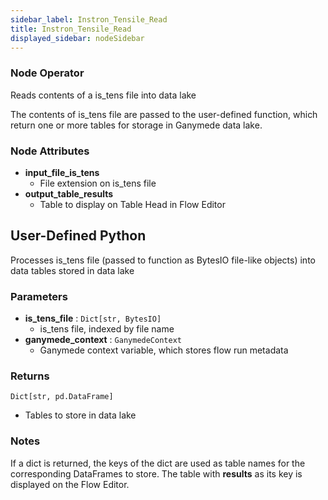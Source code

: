 ```yaml
---
sidebar_label: Instron_Tensile_Read
title: Instron_Tensile_Read
displayed_sidebar: nodeSidebar
---
```


### Node Operator
Reads contents of a is_tens file into data lake

The contents of is_tens file are passed to the user-defined function, which
return one or more tables for storage in Ganymede data lake.


### Node Attributes
- **input_file_is_tens**
  - File extension on is_tens file
- **output_table_results**
  - Table to display on Table Head in Flow Editor
## User-Defined Python
Processes is_tens file (passed to function as BytesIO file-like objects) into data tables
stored in data lake


### Parameters
- **is_tens_file** : `Dict[str, BytesIO]`
    - is_tens file, indexed by file name
- **ganymede_context** : `GanymedeContext`
    - Ganymede context variable, which stores flow run metadata


### Returns
`Dict[str, pd.DataFrame]`
  - Tables to store in data lake


### Notes
If a dict is returned, the keys of the dict are used as table names for the corresponding
DataFrames to store.  The table with **results** as its key is displayed on the Flow Editor.